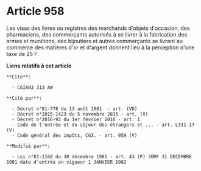 # Article 958

Les visas des livres ou registres des marchands d'objets d'occasion, des pharmaciens, des commerçants autorisés à se livrer à
la fabrication des armes et munitions, des bijoutiers et autres commerçants se livrant au commerce des matières d'or et
d'argent donnent lieu à la perception d'une taxe de 25 F.

**Liens relatifs à cet article**

	**Cite**:

	  - CGIAN3 313 AW

	**Cité par**:

	  - Décret n°81-778 du 13 août 1981  - art. (VD)
	  - Décret n°2015-1423 du 5 novembre 2015 - art. (V)
	  - Décret n°2016-92 du 1er février 2016 - art. 1
	  - Code de l'entrée et du séjour des étrangers et ... - art. L311-17 (V)
	  - Code général des impôts, CGI. - art. 959 (V)

	**Modifié par**:

	  - Loi n°81-1160 du 30 décembre 1981 - art. 43 (P) JORF 31 DECEMBRE 1981 date d'entrée en vigueur 1 JANVIER 1982
